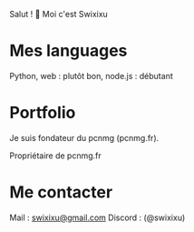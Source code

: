 Salut ! 👋 Moi c'est Swixixu 

# Mes languages

Python, web : plutôt bon, node.js : débutant

# Portfolio

Je suis fondateur du pcnmg (pcnmg.fr).

Propriétaire de pcnmg.fr

# Me contacter

Mail : swixixu@gmail.com
Discord : (@swixixu)


